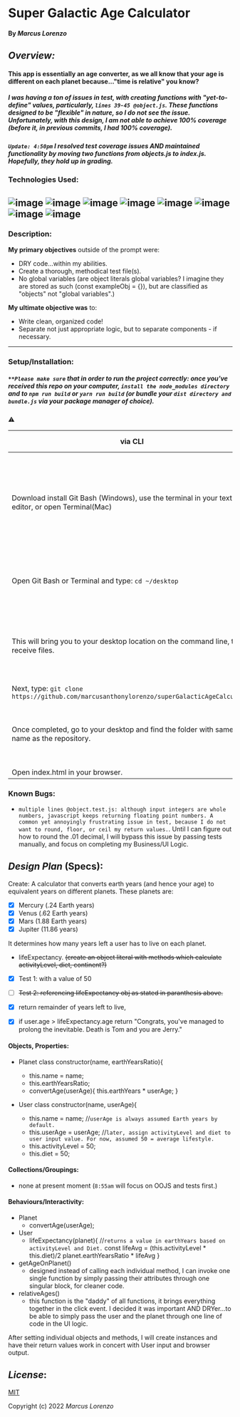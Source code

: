 # Super Galactic Age Calculator
#### By _**Marcus Lorenzo**_



## _Overview:_
#### This app is essentially an age converter, as we all know that your age is different on each planet because..."time is relative" you know?

##### I was having a ton of issues in test, with creating functions with "yet-to-define" values, particularly, `lines 39-45 @object.js`. These functions designed to be "flexible" in nature, so I do not see the issue. Unfortunately, with this design, I am not able to achieve 100% coverage (before it, in previous commits, I had 100% coverage).

##### `Update: 4:50pm` I resolved test coverage issues AND maintained functionality by moving two functions from objects.js to index.js. Hopefully, they hold up in grading.


### Technologies Used:

![image](https://img.shields.io/badge/JavaScript-323330?style=for-the-badge&logo=javascript&logoColor=F7DF1E)
![image](https://img.shields.io/badge/Jest-C21325?style=for-the-badge&logo=jest&logoColor=white) ![image](https://img.shields.io/badge/json-5E5C5C?style=for-the-badge&logo=json&logoColor=white) 
![image](	https://img.shields.io/badge/jQuery-0769AD?style=for-the-badge&logo=jquery&logoColor=white)  ![image](https://img.shields.io/badge/eslint-3A33D1?style=for-the-badge&logo=eslint&logoColor=white)
![image](https://img.shields.io/badge/HTML5-E34F26?style=for-the-badge&logo=html5&logoColor=white)  ![image](https://img.shields.io/badge/CSS3-1572B6?style=for-the-badge&logo=css3&logoColor=white)
![image](https://img.shields.io/badge/GIT-E44C30?style=for-the-badge&logo=git&logoColor=white)
---

### Description:

**My primary objectives** outside of the prompt were:
- DRY code...within my abilities.
- Create a thorough, methodical test file(s).
- No global variables (are object literals global variables? I imagine they are stored as such (const exampleObj = {}), but are classified as "objects" not "global variables".)

**My ultimate objective was** to:
- Write clean, organized code!
- Separate not just appropriate logic, but to separate components - if necessary.

---

### Setup/Installation:
##### `**Please make sure` that in order to run the project correctly: once you've received this repo on your computer, `install the node_modules directory` and to `npm run build` or `yarn run build` (or bundle your `dist directory and bundle.js` via your package manager of choice).
:warning:

|   via CLI   |  via Download  |
|---|---|
| Download install Git Bash (Windows), use the terminal in your text editor, or open Terminal(Mac) | Simply download the ZIP via the green "Code" button to right of the "Add file" button at the main repo page. 
 Open Git Bash or Terminal and type: `cd ~/desktop` | Go to your zip file and extract to desired location on computer. 
 This will bring you to your desktop location on the command line, to receive files. | Go to specified extraction folder, and open index.html in your broswer. 
 Next, type: `git clone https://github.com/marcusanthonylorenzo/superGalacticAgeCalculator` | 
 Once completed, go to your desktop and find the folder with same name as the repository. | **Note**: downloading not cloning will not allow you to push any changes to the repo. 
 Open index.html in your browser. |


### Known Bugs:
* `multiple lines @object.test.js: although input integers are whole numbers, javascript keeps returning floating point numbers. A common yet annoyingly frustrating issue in test, because I do not want to round, floor, or ceil my return values.`. Until I can figure out how to round the .01 decimal, I will bypass this issue by passing tests manually, and focus on completing my Business/UI Logic.


## _Design Plan_ (Specs):

Create: A calculator that converts earth years (and hence your age) to equivalent years on different planets.
These planets are:
- [x] Mercury (.24 Earth years)
- [x] Venus (.62 Earth years)
- [x] Mars (1.88 Earth years)
- [x] Jupiter (11.86 years)

It determines how many years left a user has to live on each planet.
-  lifeExpectancy. ~~(create an object literal with methods which calculate activityLevel, diet, continent?)~~
  - [x] Test 1: with a value of 50
  - [ ] ~~Test 2: referencing lifeExpectancy obj as stated in paranthesis above.~~

- [x] return remainder of years left to live,
- [x] if user.age > lifeExpectancy.age return "Congrats, you've managed to prolong the inevitable. Death is Tom and you are Jerry."



#### Objects, Properties:
- Planet class
  constructor(name, earthYearsRatio){
  - this.name = name;
  - this.earthYearsRatio;
  - convertAge(userAge){
    this.earthYears * userAge;
  }

- User class
  constructor(name, userAge){
    - this.name = name;
      //`userAge is always assumed Earth years by default.`
    - this.userAge = userAge;
      //`later, assign activityLevel and diet to user input value. For now, assumed 50 = average lifestyle.`
    - this.activityLevel = 50;
    - this.diet = 50;
    

#### Collections/Groupings:
- none at present moment (`8:55am` will focus on OOJS and tests first.)

#### Behaviours/Interactivity:
- Planet
  - convertAge(userAge);
- User
  - lifeExpectancy(planet){
    //`returns a value in earthYears based on activityLevel and Diet.`
    const lifeAvg = (this.activityLevel * this.diet)/2
    planet.earthYearsRatio * lifeAvg }
- getAgeOnPlanet()
  - designed instead of calling each individual method, I can invoke one single function by simply passing their attributes through one singular block, for cleaner code.
- relativeAges()
  - this function is the "daddy" of all functions, it brings everything together in the click event. I decided it was important AND DRYer...to be able to simply pass the user and the planet through one line of code in the UI logic.

After setting individual objects and methods, I will create instances and have their return values work in concert with User input and browser output.


## _License_:

[MIT]()

Copyright (c) 2022 _Marcus Lorenzo_
